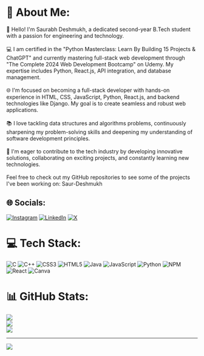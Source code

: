 # 💫 About Me:
👋 Hello! I'm Saurabh Deshmukh, a dedicated second-year B.Tech student with a passion for engineering and technology.<br><br>💻 I am certified in the "Python Masterclass: Learn By Building 15 Projects & ChatGPT" and currently mastering full-stack web development through "The Complete 2024 Web Development Bootcamp" on Udemy. My expertise includes Python, React.js, API integration, and database management.<br><br>🌐 I'm focused on becoming a full-stack developer with hands-on experience in HTML, CSS, JavaScript, Python, React.js, and backend technologies like Django. My goal is to create seamless and robust web applications.<br><br>📚 I love tackling data structures and algorithms problems, continuously sharpening my problem-solving skills and deepening my understanding of software development principles.<br><br>🚀 I'm eager to contribute to the tech industry by developing innovative solutions, collaborating on exciting projects, and constantly learning new technologies.<br><br>Feel free to check out my GitHub repositories to see some of the projects I've been working on: Saur-Deshmukh


## 🌐 Socials:
[![Instagram](https://img.shields.io/badge/Instagram-%23E4405F.svg?logo=Instagram&logoColor=white)](https://instagram.com/_saurd15) [![LinkedIn](https://img.shields.io/badge/LinkedIn-%230077B5.svg?logo=linkedin&logoColor=white)](https://linkedin.com/in/saur-deshmukh-800b5a291) [![X](https://img.shields.io/badge/X-black.svg?logo=X&logoColor=white)](https://x.com/@SaurDeshmukh) 

# 💻 Tech Stack:
![C](https://img.shields.io/badge/c-%2300599C.svg?style=for-the-badge&logo=c&logoColor=white) ![C++](https://img.shields.io/badge/c++-%2300599C.svg?style=for-the-badge&logo=c%2B%2B&logoColor=white) ![CSS3](https://img.shields.io/badge/css3-%231572B6.svg?style=for-the-badge&logo=css3&logoColor=white) ![HTML5](https://img.shields.io/badge/html5-%23E34F26.svg?style=for-the-badge&logo=html5&logoColor=white) ![Java](https://img.shields.io/badge/java-%23ED8B00.svg?style=for-the-badge&logo=openjdk&logoColor=white) ![JavaScript](https://img.shields.io/badge/javascript-%23323330.svg?style=for-the-badge&logo=javascript&logoColor=%23F7DF1E) ![Python](https://img.shields.io/badge/python-3670A0?style=for-the-badge&logo=python&logoColor=ffdd54) ![NPM](https://img.shields.io/badge/NPM-%23CB3837.svg?style=for-the-badge&logo=npm&logoColor=white) ![React](https://img.shields.io/badge/react-%2320232a.svg?style=for-the-badge&logo=react&logoColor=%2361DAFB) ![Canva](https://img.shields.io/badge/Canva-%2300C4CC.svg?style=for-the-badge&logo=Canva&logoColor=white)
# 📊 GitHub Stats:
![](https://github-readme-stats.vercel.app/api?username=Saur-Deshmukh&theme=tokyonight&hide_border=false&include_all_commits=false&count_private=false)<br/>
![](https://github-readme-streak-stats.herokuapp.com/?user=Saur-Deshmukh&theme=tokyonight&hide_border=false)<br/>
![](https://github-readme-stats.vercel.app/api/top-langs/?username=Saur-Deshmukh&theme=tokyonight&hide_border=false&include_all_commits=false&count_private=false&layout=compact)

---
[![](https://visitcount.itsvg.in/api?id=Saur-Deshmukh&icon=0&color=0)](https://visitcount.itsvg.in)

<!-- Proudly created with GPRM ( https://gprm.itsvg.in ) -->
